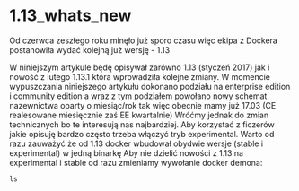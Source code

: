 # 1.13_whats_new

Od czerwca zeszłego roku minęło już sporo czasu więc ekipa z Dockera postanowiła wydać kolejną już wersję - 1.13

W niniejszym artykule będę opisywał zarówno 1.13 (styczeń 2017) jak i nowość z lutego 1.13.1 która wprowadziła kolejne zmiany. 
W momencie wypuszczania niniejszego artykułu dokonano podziału na enterprise edition i community edition a wraz z tym podziałem powołano nowy schemat nazewnictwa oparty o miesiąc/rok tak więc obecnie mamy już 17.03 (CE realesowane miesięcznie zaś EE kwartalnie) 
Wróćmy jednak do zmian technicznych bo te interesują nas najbardziej. Aby korzystać z ficzerów jakie opisuję bardzo często trzeba włączyć tryb experimental. Warto od razu zauważyć że od 1.13 docker wbudował obydwie wersje (stable i experimental) w jedną binarkę 
Aby nie dzielić nowości z 1.13 na experimental i stable od razu zmieniamy wywołanie docker demona:

```
ls
```

